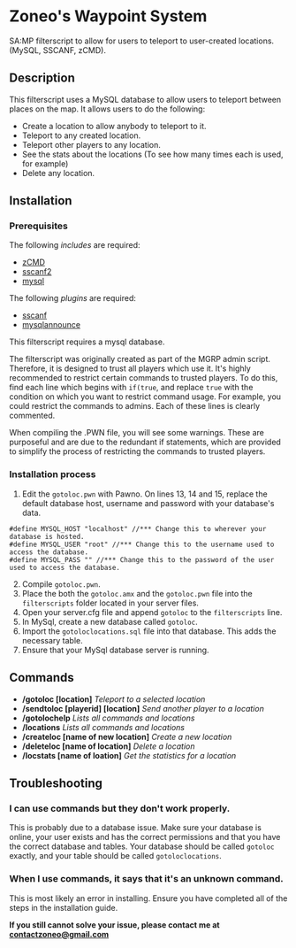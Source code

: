 # Zoneo's Waypoint System
SA:MP filterscript to allow for users to teleport to user-created locations. (MySQL, SSCANF, zCMD).

## Description
This filterscript uses a MySQL database to allow users to teleport between places on the map. It allows users to do the following:
* Create a location to allow anybody to teleport to it.
* Teleport to any created location.
* Teleport other players to any location.
* See the stats about the locations (To see how many times each is used, for example)
* Delete any location.

## Installation

### Prerequisites

The following *includes* are required:
* [zCMD](http://forum.sa-mp.com/showthread.php?t=91354)
* [sscanf2](https://github.com/Southclaws/sscanf2)
* [mysql](http://forum.sa-mp.com/showthread.php?t=56564)

The following *plugins* are required:
* [sscanf](https://github.com/Southclaws/sscanf2)
* [mysqlannounce](http://forum.sa-mp.com/showthread.php?t=56564)

This filterscript requires a mysql database.

The filterscript was originally created as part of the MGRP admin script. Therefore, it is designed to trust all players which use it. It's highly recommended to restrict certain commands to trusted players. To do this, find each line which begins with `if(true`, and replace `true` with the condition on which you want to restrict command usage. For example, you could restrict the commands to admins. Each of these lines is clearly commented. 

When compiling the .PWN file, you will see some warnings. These are purposeful and are due to the redundant if statements, which are provided to simplify the process of restricting the commands to trusted players.

### Installation process

1. Edit the `gotoloc.pwn` with Pawno. On lines 13, 14 and 15, replace the default database host, username and password with your database's data.
````
#define MYSQL_HOST "localhost" //*** Change this to wherever your database is hosted.
#define MYSQL_USER "root" //*** Change this to the username used to access the database.
#define MYSQL_PASS "" //*** Change this to the password of the user used to access the database.
````
2. Compile `gotoloc.pwn`.
3. Place the both the `gotoloc.amx` and the `gotoloc.pwn` file into the `filterscripts` folder located in your server files.
4. Open your server.cfg file and append `gotoloc` to the `filterscripts` line. 
5. In MySql, create a new database called `gotoloc`.
6. Import the `gotoloclocations.sql` file into that database. This adds the necessary table.
7. Ensure that your MySql database server is running.

## Commands

* **/gotoloc [location]** *Teleport to a selected location*
* **/sendtoloc [playerid] [location]** *Send another player to a location*
* **/gotolochelp** *Lists all commands and locations*
* **/locations** *Lists all commands and locations*
* **/createloc [name of new location]** *Create a new location*
* **/deleteloc [name of location]** *Delete a location*
* **/locstats [name of loation]** *Get the statistics for a location*

## Troubleshooting

### I can use commands but they don't work properly.
This is probably due to a database issue. Make sure your database is online, your user exists and has the correct permissions and that you have the correct database and tables. Your database should be called `gotoloc` exactly, and your table should be called `gotoloclocations`.

### When I use commands, it says that it's an unknown command.
This is most likely an error in installing. Ensure you have completed all of the steps in the installation guide.

**If you still cannot solve your issue, please contact me at contactzoneo@gmail.com**


